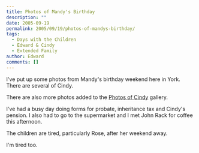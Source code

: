 ```yaml
---
title: Photos of Mandy's Birthday
description: ""
date: 2005-09-19
permalink: 2005/09/19/photos-of-mandys-birthday/
tags:
  - Days with the Children
  - Edward & Cindy
  - Extended Family
author: Edward
comments: []
---
```


I\'ve put up some photos from Mandy\'s birthday weekend here in York.
There are several of Cindy.
<!-- 
[![Mandy &
Cindy](https://tarrant.org.uk/d/42-3/mandy40.jpg?g2_GALLERYSID=e5e1dddb92e367838451623a9b041b95)][1] -->

There are also more photos added to the [Photos of Cindy][2] gallery.

I\'ve had a busy day doing forms for probate, inheritance tax and
Cindy\'s pension. I also had to go to the supermarket and I met John
Rack for coffee this afternoon.

The children are tired, particularly Rose, after her weekend away.

I\'m tired too.



[1]: https://tarrant.org.uk/v/mandy40/
[2]: https://www.tarrant.org.uk/v/cindyphotos
